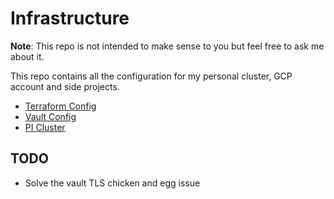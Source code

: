 # Infrastructure

**Note**: This repo is not intended to make sense to you but feel free to ask me
about it.

This repo contains all the configuration for my personal cluster, GCP account
and side projects.

* [Terraform Config](./terraform/README.md)
* [Vault Config](./vault/config/README.md)
* [PI Cluster](./pi-cluster/README.md)

## TODO

* Solve the vault TLS chicken and egg issue
